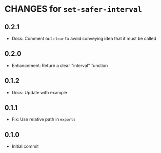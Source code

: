# CHANGES for `set-safer-interval`

## 0.2.1

- Docs: Comment out `clear` to avoid conveying idea that it must be called

## 0.2.0

- Enhancement: Return a clear "interval" function

## 0.1.2

- Docs: Update with example

## 0.1.1

- Fix: Use relative path in `exports`

## 0.1.0

- Initial commit

